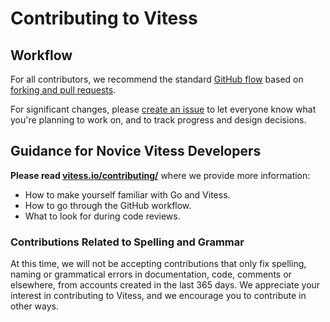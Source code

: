 # Contributing to Vitess

## Workflow

For all contributors, we recommend the standard [GitHub flow](https://guides.github.com/introduction/flow/)
based on [forking and pull requests](https://guides.github.com/activities/forking/).

For significant changes, please [create an issue](https://github.com/vitessio/vitess/issues)
to let everyone know what you're planning to work on, and to track progress and design decisions.

## Guidance for Novice Vitess Developers

**Please read [vitess.io/contributing/](https://vitess.io/contributing/)** where we provide more information:

* How to make yourself familiar with Go and Vitess.
* How to go through the GitHub workflow.
* What to look for during code reviews.

### Contributions Related to Spelling and Grammar

At this time, we will not be accepting contributions that only fix spelling, naming or grammatical errors in documentation, code, comments or elsewhere,
from accounts created in the last 365 days. We appreciate your interest in contributing to Vitess, and we encourage you to contribute in other ways.